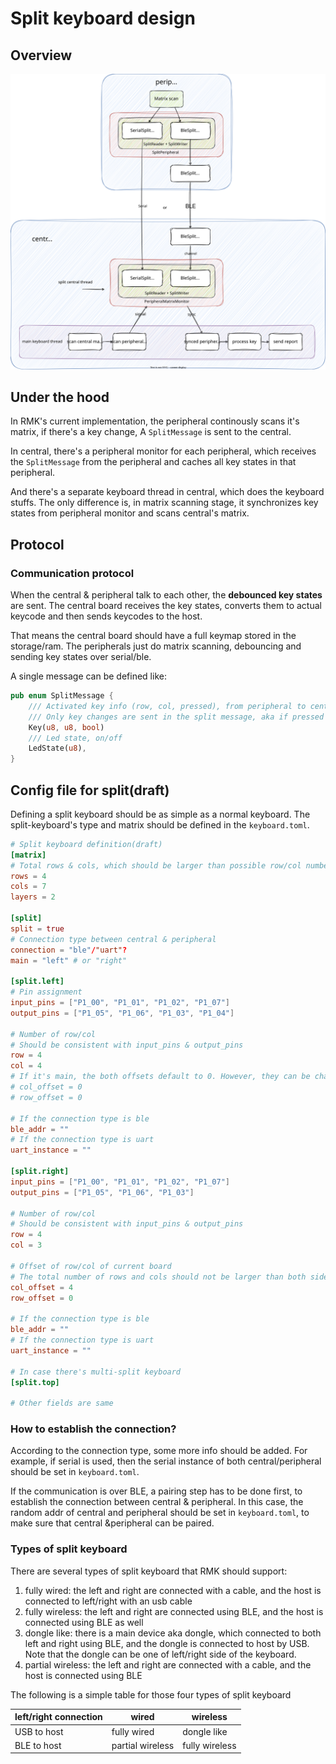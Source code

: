 # Split keyboard design

## Overview

![split_keyboard_design](images/split_keyboard.svg)

## Under the hood

In RMK's current implementation, the peripheral continously scans it's matrix, if there's a key change, A `SplitMessage` is sent to the central.

In central, there's a peripheral monitor for each peripheral, which receives the `SplitMessage` from the peripheral and caches all key states in that peripheral. 

And there's a separate keyboard thread in central, which does the keyboard stuffs. The only difference is, in matrix scanning stage, it synchronizes key states from peripheral monitor and scans central's matrix.

## Protocol

### Communication protocol

When the central & peripheral talk to each other, the **debounced key states** are sent. The central board receives the key states, converts them to actual keycode and then sends keycodes to the host.

That means the central board should have a full keymap stored in the storage/ram. The peripherals just do matrix scanning, debouncing and sending key states over serial/ble.

A single message can be defined like:

```rust
pub enum SplitMessage {
    /// Activated key info (row, col, pressed), from peripheral to central.
    /// Only key changes are sent in the split message, aka if pressed = true, the actual event is this key state changes from released -> pressed and vice versa.
    Key(u8, u8, bool)
    /// Led state, on/off
    LedState(u8),
}
```


## Config file for split(draft)

Defining a split keyboard should be as simple as a normal keyboard. The split-keyboard's type and matrix should be defined in the `keyboard.toml`.

```toml
# Split keyboard definition(draft)
[matrix]
# Total rows & cols, which should be larger than possible row/col number of all splits
rows = 4
cols = 7
layers = 2

[split]
split = true
# Connection type between central & peripheral
connection = "ble"/"uart"?
main = "left" # or "right"

[split.left]
# Pin assignment
input_pins = ["P1_00", "P1_01", "P1_02", "P1_07"]
output_pins = ["P1_05", "P1_06", "P1_03", "P1_04"]

# Number of row/col
# Should be consistent with input_pins & output_pins
row = 4
col = 4
# If it's main, the both offsets default to 0. However, they can be changed
# col_offset = 0
# row_offset = 0

# If the connection type is ble
ble_addr = ""
# If the connection type is uart
uart_instance = ""

[split.right]
input_pins = ["P1_00", "P1_01", "P1_02", "P1_07"]
output_pins = ["P1_05", "P1_06", "P1_03"]

# Number of row/col
# Should be consistent with input_pins & output_pins
row = 4
col = 3

# Offset of row/col of current board
# The total number of rows and cols should not be larger than both sides' row num + row offset
col_offset = 4
row_offset = 0

# If the connection type is ble
ble_addr = ""
# If the connection type is uart
uart_instance = ""

# In case there's multi-split keyboard
[split.top]

# Other fields are same

```

### How to establish the connection?

According to the connection type, some more info should be added. For example, if serial is used, then the serial instance of both central/peripheral should be set in `keyboard.toml`.

If the communication is over BLE, a pairing step has to be done first, to establish the connection between central & peripheral. In this case, the random addr of central and peripheral should be set in `keyboard.toml`, to make sure that central &peripheral can be paired.

### Types of split keyboard

There are several types of split keyboard that RMK should support:

1. fully wired: the left and right are connected with a cable, and the host is connected to left/right with an usb cable
2. fully wireless: the left and right are connected using BLE, and the host is connected using BLE as well
3. dongle like: there is a main device aka dongle, which connected to both left and right using BLE, and the dongle is connected to host by USB. Note that the dongle can be one of left/right side of the keyboard.
4. partial wireless: the left and right are connected with a cable, and the host is connected using BLE

The following is a simple table for those four types of split keyboard

| left/right connection | wired            | wireless       |
| --------------------- | ---------------- | -------------- |
| USB to host           | fully wired      | dongle like    |
| BLE to host           | partial wireless | fully wireless |